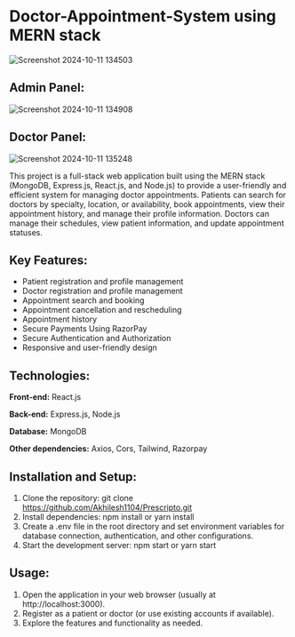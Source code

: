 
# Doctor-Appointment-System using MERN stack


![Screenshot 2024-10-11 134503](https://github.com/user-attachments/assets/a3a254e3-a469-4f0a-a862-a2ce3c8fed26)

## Admin Panel:


![Screenshot 2024-10-11 134908](https://github.com/user-attachments/assets/2bc89681-3932-4937-b512-c01574b9e643)

## Doctor Panel:


![Screenshot 2024-10-11 135248](https://github.com/user-attachments/assets/aec92537-bac2-4aae-bd55-1f36c6236c16)


This project is a full-stack web application built using the MERN stack (MongoDB, Express.js, React.js, and Node.js) to provide a user-friendly and efficient system for managing doctor appointments. Patients can search for doctors by specialty, location, or availability, book appointments, view their appointment history, and manage their profile information. Doctors can manage their schedules, view patient information, and update appointment statuses.


## Key Features:

- Patient registration and profile management
- Doctor registration and profile management
- Appointment search and booking
- Appointment cancellation and rescheduling
- Appointment history
- Secure Payments Using RazorPay
- Secure Authentication and Authorization
- Responsive and user-friendly design


## Technologies:

**Front-end:** React.js

**Back-end:** Express.js, Node.js

**Database:** MongoDB

**Other dependencies:** Axios, Cors, Tailwind, Razorpay


## Installation and Setup:

1. Clone the repository: git clone https://github.com/Akhilesh1104/Prescripto.git
2. Install dependencies: npm install or yarn install
3. Create a .env file in the root directory and set environment variables for database connection, authentication, and other configurations.
4. Start the development server: npm start or yarn start

    
## Usage:

1. Open the application in your web browser (usually at http://localhost:3000).
2. Register as a patient or doctor (or use existing accounts if available).
3. Explore the features and functionality as needed.

